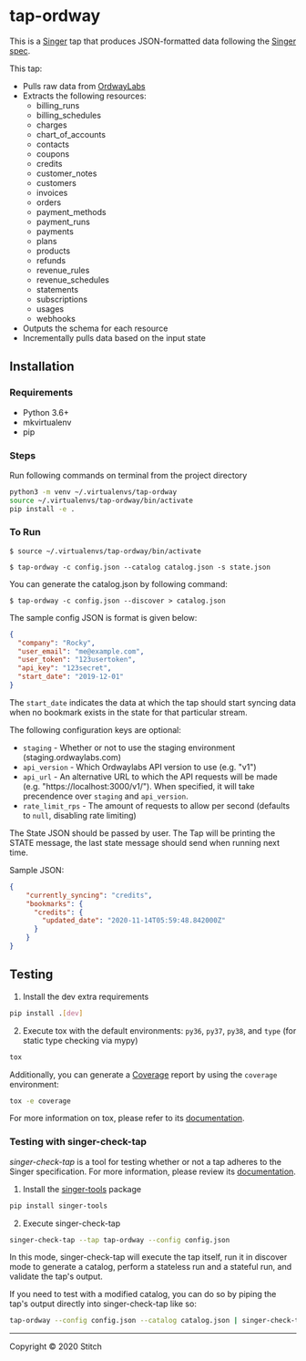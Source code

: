 # tap-ordway

This is a [Singer](https://singer.io) tap that produces JSON-formatted data
following the [Singer
spec](https://github.com/singer-io/getting-started/blob/master/SPEC.md).

This tap:

- Pulls raw data from [OrdwayLabs](https://www.ordwaylabs.com/)
- Extracts the following resources:
  - billing_runs
  - billing_schedules
  - charges
  - chart_of_accounts
  - contacts
  - coupons
  - credits
  - customer_notes
  - customers
  - invoices
  - orders
  - payment_methods
  - payment_runs
  - payments
  - plans
  - products
  - refunds
  - revenue_rules
  - revenue_schedules
  - statements
  - subscriptions
  - usages
  - webhooks
- Outputs the schema for each resource
- Incrementally pulls data based on the input state

## Installation
### Requirements
- Python 3.6+
- mkvirtualenv
- pip

### Steps
Run following commands on terminal from the project directory
```bash
python3 -m venv ~/.virtualenvs/tap-ordway
source ~/.virtualenvs/tap-ordway/bin/activate
pip install -e .
```

### To Run
`$ source ~/.virtualenvs/tap-ordway/bin/activate`

`$ tap-ordway -c config.json --catalog catalog.json -s state.json`


You can generate the catalog.json by following command:

`$ tap-ordway -c config.json --discover > catalog.json`

The sample config JSON is format is given below:
```json
{
  "company": "Rocky",
  "user_email": "me@example.com",
  "user_token": "123usertoken",
  "api_key": "123secret",
  "start_date": "2019-12-01"
}
```

The `start_date` indicates the data at which the tap should start syncing data when no bookmark exists in the state for that particular stream.

The following configuration keys are optional:
- `staging` - Whether or not to use the staging environment (staging.ordwaylabs.com)
- `api_version` - Which Ordwaylabs API version to use (e.g. "v1")
- `api_url` - An alternative URL to which the API requests will be made (e.g. "https://localhost:3000/v1/"). When specified, it will take precendence over `staging` and `api_version`.
- `rate_limit_rps` - The amount of requests to allow per second (defaults to `null`, disabling rate limiting)

The State JSON should be passed by user. 
The Tap will be printing the STATE message, the last state message should send when running next time. 

Sample JSON:

```json
{
    "currently_syncing": "credits",
    "bookmarks": {
      "credits": {
        "updated_date": "2020-11-14T05:59:48.842000Z"
      }
    }
}
```

## Testing
1. Install the dev extra requirements
```bash
pip install .[dev]
```
2. Execute tox with the default environments: `py36`, `py37`, `py38`, and `type` (for static type checking via mypy)
```bash
tox
```

Additionally, you can generate a [Coverage](https://coverage.readthedocs.io/en/coverage-5.3/]) report by using the `coverage` environment:
```bash
tox -e coverage
```

For more information on tox, please refer to its [documentation](https://tox.readthedocs.io/en/latest/index.html).

### Testing with singer-check-tap

*singer-check-tap* is a tool for testing whether or not a tap adheres to the Singer specification. For more information, please review its [documentation](https://github.com/singer-io/singer-tools#singer-check-tap).

1. Install the [singer-tools](https://github.com/singer-io/singer-tools) package
```bash
pip install singer-tools
```
2. Execute singer-check-tap

```bash
singer-check-tap --tap tap-ordway --config config.json
```

In this mode, singer-check-tap will execute the tap itself, run it in discover mode to generate a catalog, perform a stateless run and a stateful run, and validate the tap's output.

If you need to test with a modified catalog, you can do so by piping the tap's output directly into singer-check-tap like so:

```bash
tap-ordway --config config.json --catalog catalog.json | singer-check-tap
```

---

Copyright &copy; 2020 Stitch
